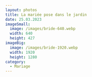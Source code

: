 ```yaml
---
layout: photos
title: La mariée pose dans le jardin
date: 25.03.2023
imageSmall:
  image: /images/bride-640.webp
  width: 640
  height: 427
imageBig:
  image: /images/bride-1920.webp
  width: 1920
  height: 1280
category:
  - Mariage
---
```

